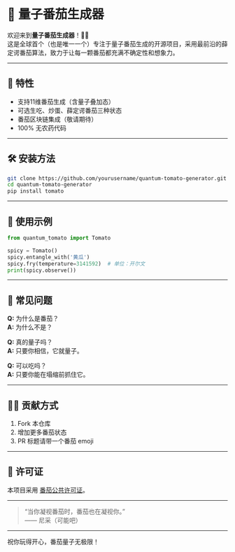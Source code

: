 # 🦖 量子番茄生成器

欢迎来到**量子番茄生成器**！🍅✨  
这是全球首个（也是唯一一个）专注于量子番茄生成的开源项目，采用最前沿的薛定谔番茄算法，致力于让每一颗番茄都充满不确定性和想象力。

---

## 🚀 特性

- 支持11维番茄生成（含量子叠加态）
- 可选生吃、炒蛋、薛定谔番茄三种状态
- 番茄区块链集成（敬请期待）
- 100% 无农药代码

---

## 🛠️ 安装方法

```bash
git clone https://github.com/yourusername/quantum-tomato-generator.git
cd quantum-tomato-generator
pip install tomato
```

---

## 🍅 使用示例

```python
from quantum_tomato import Tomato

spicy = Tomato()
spicy.entangle_with('黄瓜')
spicy.fry(temperature=3141592)  # 单位：开尔文
print(spicy.observe())
```

---

## 🤔 常见问题

**Q:** 为什么是番茄？  
**A:** 为什么不是？

**Q:** 真的量子吗？  
**A:** 只要你相信，它就量子。

**Q:** 可以吃吗？  
**A:** 只要你能在塌缩前抓住它。

---

## 🧑‍🔬 贡献方式

1. Fork 本仓库
2. 增加更多番茄状态
3. PR 标题请带一个番茄 emoji

---

## 📜 许可证

本项目采用 [番茄公共许可证](https://zh.wikipedia.org/wiki/番茄)。

---

> “当你凝视番茄时，番茄也在凝视你。”  
> —— 尼采（可能吧）

---

祝你玩得开心，番茄量子无极限！
